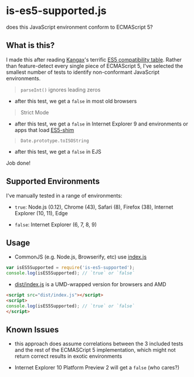 # is-es5-supported.js

does this JavaScript environment conform to ECMAScript 5?


## What is this?

I made this after reading [Kangax](https://github.com/kangax)'s terrific
[ES5 compatibility table](http://kangax.github.io/compat-table/es5/). Rather
than feature-detect every single piece of ECMAScript 5, I've selected the
smallest number of tests to identify non-conformant JavaScript environments.

> `parseInt()` ignores leading zeros

- after this test, we get a `false` in most old browsers

> Strict Mode

- after this test, we get a `false` in Internet Explorer 9 and environments or
apps that load [ES5-shim](https://github.com/es-shims/es5-shim)

> `Date.prototype.toISOString`

- after this test, we get a `false` in EJS

Job done!


## Supported Environments

I've manually tested in a range of environments:

- `true`: Node.js (0.12), Chrome (43), Safari (8), Firefox (38), Internet
  Explorer (10, 11), Edge

- `false`: Internet Explorer (6, 7, 8, 9)


## Usage

- CommonJS (e.g. Node.js, Browserify, etc) use [index.js](index.js)

```javascript
var isES5Supported = require('is-es5-supported');
console.log(isES5Supported); // `true` or `false`
```

- [dist/index.js](dist/index.js) is a UMD-wrapped version for browsers and AMD

```html
<script src="dist/index.js"></script>
<script>
console.log(isES5Supported); // `true` or `false`
</script>
```


## Known Issues

- this approach does assume correlations between the 3 included tests and the
  rest of the ECMASCript 5 implementation, which might not return correct
  results in exotic environments

- Internet Explorer 10 Platform Preview 2 will get a `false` (who cares?)
